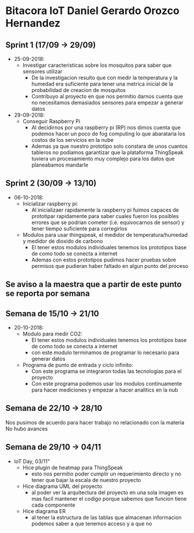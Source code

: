 # Bitacora IoT Daniel Gerardo Orozco Hernandez
## Sprint 1 (17/09 &rarr; 29/09)
* 25-09-2018:
    * Investigar caracteristicas sobre los mosquitos para saber que sensores utilizar
        * De la investigacion resulto que con medir la temperatura y la humedad era suficiente para tener una metrica inicial de la probabilidad de creacion de mosquitos
        * Contribuyo al proyecto en que nos permitio darnos cuenta que no necesitamos demasiados sensores para empezar a generar datos
* 29-09-2018:
    * Conseguir Raspberry Pi
        * Al decidirnos por una raspberry pi (RP) nos dimos cuenta que podemos hacer un poco de fog computing lo que abarataria los costos de los servicios en la nube
        * Ademas ya que nuestro prototipo solo constara de unos cuantos tableros no podiamos garantizar que la plataforma ThingSpeak tuviera un procesamiento muy complejo para los datos que planeabamos mandarle

## Sprint 2 (30/09 &rarr; 13/10)
* 06-10-2018:
    * Inicializar raspberry pi:
        * Al inicializaer rapidamente la raspberry pi fuimos capaces de prototipar rapidamente para saber cuales fueron los posibles errores que se podrian cometer (i.e. equivocarnos de sensor) y tener tiempo suficiente para corregirlos
    * Modulos para usar thingspeak, el medidor de temperatura/humedad y medidor de dioxido de carbono
        * El tener estos modulos individuales tenemos los prototipos base de como todo se conecta a internet
        * Ademas con estos prototipos pudimos hacer pruebas sobre permisos que pudieran haber faltado en algun punto del proceso

## Se aviso a la maestra que a partir de este punto se reporta por semana

## Semana de 15/10 &rarr; 21/10
* 20-10-2018:
   * Modulo para medir CO2:
      * El tener estos modulos individuales tenemos los prototipos base de como todo se conecta a internet
      * con este modulo terminamos de programar lo necesario para generar datos
   * Programa de punto de entrada y ciclo infinito:
      * Con este programa se integraron todas las tecnologias para el proyecto
      * Con este programa podemos usar los modulos continuamente para hacer mediciones y empezar a hacer analitics en la nub

## Semana de 22/10 &rarr; 28/10
Nos pusimos de acuerdo para hacer trabajo no relacionado con la materia  
No hubo avances

## Semana de 29/10 &rarr; 04/11
* IoT Day, 03/11"
   * Hice plugin de heatmap para ThingSpeak
      * esto nos permitio poder cumplir un requerimiento directo y no tener que bajar la escala de nuestro proyecto
   * Hice diagrama UML del proyecto
      * al poder ver la arquitectura del proyecto en una sola imagen es mas facil mantener el codigo porque sabemos que funcion tiene cada componente
   * Hice diagrama ER
      * al tener la estructura de las tablas que almacenan informacion podemos saber a que tenemos acceso y a que no
